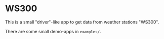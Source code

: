 WS300
=====

This is a small "driver"-like app to get data from weather stations "WS300".

There are some small demo-apps in `examples/`.
